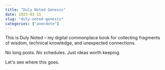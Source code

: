 ```yaml
---
title: "Duly Noted Genesis"
date: 2025-03-15
slug: "duly-noted-genesis"
categories: ["anecdote"]
---
```


This is Duly Noted – my digital commonplace book for collecting fragments of wisdom, technical knowledge, and unexpected connections.

No long posts. No schedules. Just ideas worth keeping.

Let's see where this goes.